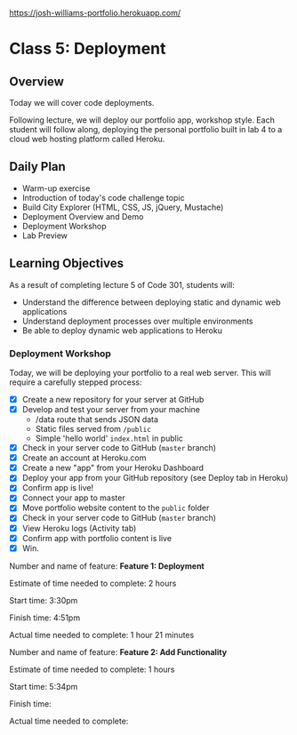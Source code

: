 https://josh-williams-portfolio.herokuapp.com/

# Class 5: Deployment

## Overview

Today we will cover code deployments.

Following lecture, we will deploy our portfolio app, workshop style. Each student will follow along, deploying the personal portfolio built in lab 4 to a cloud web hosting platform called Heroku.

## Daily Plan

- Warm-up exercise
- Introduction of today's code challenge topic
- Build City Explorer (HTML, CSS, JS, jQuery, Mustache)
- Deployment Overview and Demo
- Deployment Workshop
- Lab Preview

## Learning Objectives

As a result of completing lecture 5 of Code 301, students will:

- Understand the difference between deploying static and dynamic web applications
- Understand deployment processes over multiple environments
- Be able to deploy dynamic web applications to Heroku

### Deployment Workshop

Today, we will be deploying your portfolio to a real web server. This will require a carefully stepped process:

- [x] Create a new repository for your server at GitHub
- [x] Develop and test your server from your machine
  - /data route that sends JSON data
  - Static files served from `/public`
  - Simple 'hello world' `index.html` in public
- [x] Check in your server code to GitHub (`master` branch)
- [x] Create an account at Heroku.com
- [x] Create a new "app" from your Heroku Dashboard
- [x] Deploy your app from your GitHub repository (see Deploy tab in Heroku)
- [x] Confirm app is live!
- [x] Connect your app to master
- [x] Move portfolio website content to the `public` folder
- [x] Check in your server code to GitHub (`master` branch)
- [x] View Heroku logs (Activity tab)
- [x] Confirm app with portfolio content is live
- [x] Win.

Number and name of feature: **Feature 1: Deployment**

Estimate of time needed to complete: 2 hours

Start time: 3:30pm

Finish time: 4:51pm

Actual time needed to complete: 1 hour 21 minutes


Number and name of feature: **Feature 2: Add Functionality**

Estimate of time needed to complete: 1 hours

Start time: 5:34pm

Finish time:

Actual time needed to complete: